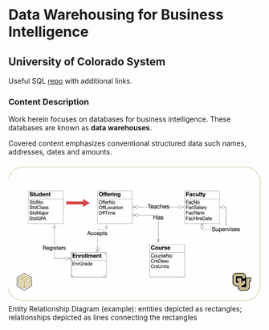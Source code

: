 # Data Warehousing for Business Intelligence
## University of Colorado System

Useful SQL [repo](https://github.com/jenniferp1/technicals) with additional links.

### Content Description

Work herein focuses on databases for business intelligence. These databases are known as **data warehouses**. 

Covered content emphasizes conventional structured data such names, addresses, dates and amounts.

![alt text](https://github.com/jenniferp1/data_warehousing_BI/blob/master/images/ERD.png) <br>
Entity Relationship Diagram (example): entities depicted as rectangles; relationships depicted as lines connecting the rectangles




